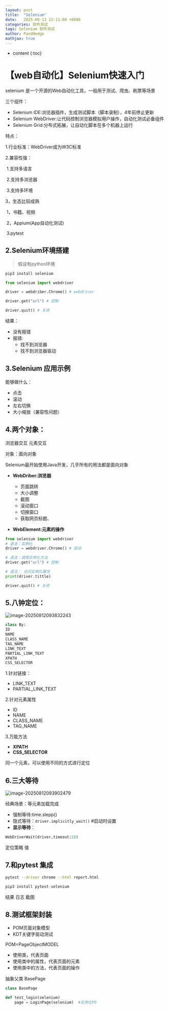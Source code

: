 ```yaml
---
layout: post
title:  "Selenium"
date:   2025-09-13 12:11:00 +0800
categories: 软件测试
tags: Selenium 软件测试  
author: PandHedge
mathjax: true
---
```


* content
{:toc}


# 【web自动化】Selenium快速入门



selenium 是一个开源的Web自动化工具，一般用于测试、爬虫、刷票等场景

三个组件：

* Selenium IDE:浏览器插件，生成测试脚本（脚本录制），4年前停止更新
* Selenium WebDriver:让代码控制浏览器模拟用户操作，自动化测试必备组件
* Selenium Grid:分布式拓展，让自动化脚本在多个机器上运行



特点：

1.行业标准：WebDriver成为W3C标准

2.兼容性强：

​	1.支持多语言

​	2.支持多浏览器

​	3.支持多环境

3，生态比较成熟

​	1，书籍、视频

​	2，Appium(App自动化测试)

​	3.pytest



## 2.Selenium环境搭建

> 假设有python环境

```bash
pip3 install selenium
```



```python
from selenium import webdriver

driver = webdriber.Chrome() # webdriver

driver.get("url") # 控制

driver.quit() # 关闭

```



结果：

* 没有报错
* 报错:
  * 找不到浏览器
  * 找不到浏览器驱动



## 3.Selenium 应用示例

能够做什么：

* 点击
* 滚动
* 左右切换
* 大小缩放（兼容性问题）





## 4.两个对象：

浏览器交互   元素交互

对象：面向对象

Selenium最开始使用Java开发，几乎所有的用法都是面向对象

* **WebDriber:浏览器**
  * 页面跳转
  * 大小调整
  * 截图
  * 滚动窗口
  * 切换窗口
  * 获取网页标题、

* **WebElement:元素的操作**



```python
from selenium import webdriver
# 语法：实例化
driver = webdriver.Chrome() # 启动

# 语法：调用实例化方法
driver.get("url") # 控制

# 语法： 访问实例化属性
print(driver.tittle)

driver.quit() # 关闭
```













## 5.八钟定位：

![image-20250812093832243](C:\Users\lin\Downloads\github\Typora\img\image-20250812093832243.png)

```python
class By:
ID
NAME
CLASS_NAME
TAG_NAME
LINK_TEXT
PARTIAL_LINK_TEXT
XPATH
CSS_SELECTOR
```



1.针对链接：

* LINK_TEXT
* PARTIAL_LINK_TEXT

2.针对元素属性

* ID 
* NAME
* CLASS_NAME
* TAG_NAME

3.万能方法

* **XPATH**
* **CSS_SELECTOR**

同一个元素，可以使用不同的方式进行定位



## 6.三大等待

![image-20250812093902479](C:\Users\lin\Downloads\github\Typora\img\image-20250812093902479.png)

经典场景：等元素加载完成

* 强制等待:time.slepp()
* 隐式等待：`driver.implicitly_wait()` #启动时设置
* **显示等待**：

```python
WebDriverWait(driver,timeout:20)

```





定位策略 值

## 7.和pytest 集成

```bash
pytest --driver chrome --html report.html
```



```python
pip3 install pytest-selenium
```



结果 日志 截图







## 8.测试框架封装

* POM页面对象模型
* KDT关键字驱动测试

POM=PageObjectMODEL 

* 使用类，代表页面
* 使用类中的属性，代表页面的元素
* 使用类中的方法，代表页面的操作

抽象父类 BasePage

```python
class BasePage
```

```python
def test_login(selenium)
	page = LoginPage(selenium)  #实例化PO
    
```







